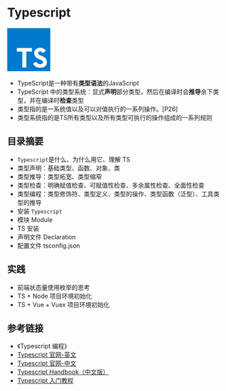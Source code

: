 # Typescript

<img src="./image/typescript.svg" style="width:100px;height:100px" />

- TypeScript是一种带有**类型语法**的JavaScript
- TypeScript 中的类型系统：显式**声明**部分类型，然后在编译时会**推导**余下类型，并在编译时**检查**类型
- 类型指的是一系统值以及可以对值执行的一系列操作。[P26]
- 类型系统指的是TS所有类型以及所有类型可执行的操作组成的一系列规则

## 目录摘要
-   `Typescript`是什么、为什么用它、理解 TS
-   类型声明：基础类型、函数、对象、类
-   类型推导：类型拓宽、类型缩窄
-   类型检查：明确赋值检查、可赋值性检查、多余属性检查、全面性检查
-   类型编程：类型修饰符、类型定义、类型的操作、类型函数（泛型）、工具类型的推导
-   安装 `Typescript`
-   模块 Module
-   TS 安装
-   声明文件 Declaration
-   配置文件 tsconfig.json

## 实践
-   前端状态量使用枚举的思考
-   TS + Node 项目环境初始化
-   TS + Vue + Vuex 项目环境初始化

## 参考链接
- 《Typescript 编程》
- [Typescript 官网-英文](http://www.typescriptlang.org/)
- [Typescript 官网-中文](https://www.tslang.cn/index.html)
- [Typescript Handbook（中文版）](https://zhongsp.gitbooks.io/typescript-handbook/content/index.html)
- [Typescript 入门教程](https://ts.xcatliu.com/)
